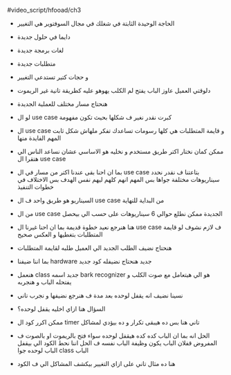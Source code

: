 #video_script/hfooad/ch3 

- الحاجة الوحيدة الثابتة في شغلك في مجال السوفتوير هي التغيير
- دايما في حلول جديدة
- لغات برمجة جديدة
- متطلبات جديدة
- و حجات كتير تستدعي التغيير
- دلوقتي العميل عاوز الباب يفتح لم الكلب يهوهو عليه كطريقة تانية غير الريموت
- هنحتاج مسار مختلف للعملية الجديدة
- لو ال use case كبرت نقدر نغير ف شكلها بحيث تكون مفهومة
- ال use case و قايمة المتطلبات هي كلها رسومات تساعدك تفكر ملهاش شكل ثابت المهم الفايدة منها
- ممكن كمان نختار اكتر طريق مستخدم و نخليه هو الاساسي عشان نساعد الناس الي هتقرا ال use case 
- بما ان احنا بقى عندنا اكتر من مسار في ال use case بتاعتنا ف نقدر نحدد سيناريوهات مختلفة جواها بس المهم انهم كلهم ليهم نفس الهدف بس الاختلاف في خطوات التنفيذ
- السيناريو هو طريق واحد ف ال use case من البداية للنهاية
- من ال use case الجديدة ممكن نطلع حوالي 6 سيناريوهات على حسب الي بيحصل

- هنا هنرجع نعيد خطوة قديمة بما ان احنا غيرنا ال use case ف لازم نشوف لو قايمة المتطلبات بتغطيها و العكس صحيح
- هنحتاج نضيف الطلب الجديد الي العميل طلبه لقايمة المتطلبات
- بما اننا ضيفنا hardware جديد هنحتاج نضيفله كود جديد
- هنعمل class جديد اسمه bark recognizer هو الي هيتعامل مع صوت الكلب و يفتحله الباب و هنجربه
- نسينا نضيف انه يقفل لوحده بعد مدة ف هنرجع نضيفها و نجرب تاني
- السؤال هنا ازاي اخليه يقفل لوحده؟
- ممكن اكرر كود  ال timer تاني هنا بس ده هيبقى تكرار و ده بيؤدي لمشاكل
- الحل انه بما ان الباب كده كده هيقفل لوحده سواء فتح بالريموت او بالصوت ف المفروض قفلان الباب يكون وظيفة الباب نفسه ف الحل اننا نحط الكود الي بيقفل الباب لوحده جوا class الباب
- هنا ده مثال تاني على ازاي التغيير بيكشف المشاكل الي ف الكود